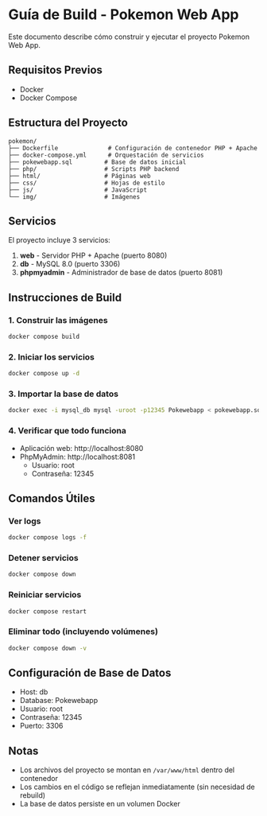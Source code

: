 # Guía de Build - Pokemon Web App

Este documento describe cómo construir y ejecutar el proyecto Pokemon Web App.

## Requisitos Previos

- Docker
- Docker Compose

## Estructura del Proyecto

```
pokemon/
├── Dockerfile              # Configuración de contenedor PHP + Apache
├── docker-compose.yml      # Orquestación de servicios
├── pokewebapp.sql         # Base de datos inicial
├── php/                   # Scripts PHP backend
├── html/                  # Páginas web
├── css/                   # Hojas de estilo
├── js/                    # JavaScript
└── img/                   # Imágenes
```

## Servicios

El proyecto incluye 3 servicios:

1. **web** - Servidor PHP + Apache (puerto 8080)
2. **db** - MySQL 8.0 (puerto 3306)
3. **phpmyadmin** - Administrador de base de datos (puerto 8081)

## Instrucciones de Build

### 1. Construir las imágenes

```bash
docker compose build
```

### 2. Iniciar los servicios

```bash
docker compose up -d
```

### 3. Importar la base de datos

```bash
docker exec -i mysql_db mysql -uroot -p12345 Pokewebapp < pokewebapp.sql
```

### 4. Verificar que todo funciona

- Aplicación web: http://localhost:8080
- PhpMyAdmin: http://localhost:8081
  - Usuario: root
  - Contraseña: 12345

## Comandos Útiles

### Ver logs
```bash
docker compose logs -f
```

### Detener servicios
```bash
docker compose down
```

### Reiniciar servicios
```bash
docker compose restart
```

### Eliminar todo (incluyendo volúmenes)
```bash
docker compose down -v
```

## Configuración de Base de Datos

- Host: db
- Database: Pokewebapp
- Usuario: root
- Contraseña: 12345
- Puerto: 3306

## Notas

- Los archivos del proyecto se montan en `/var/www/html` dentro del contenedor
- Los cambios en el código se reflejan inmediatamente (sin necesidad de rebuild)
- La base de datos persiste en un volumen Docker
